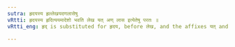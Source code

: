 ```yaml
---
sutra: हृदयस्य हृल्लेखयदणलासेषु
vRtti: हृदयस्य हृदित्ययमादेशो भवति लेख यत् अण् लास इत्येतेषु परतः ॥
vRtti_eng: हृद् is substituted for हृदय, before लेख, and the affixes यत् and अण् and before लास ॥

---
```

